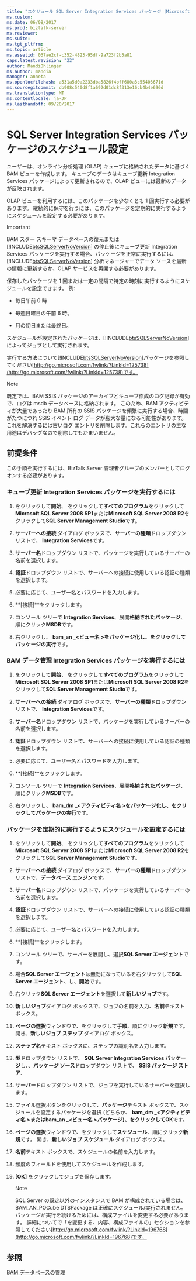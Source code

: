 ```yaml
---
title: "スケジュール SQL Server Integration Services パッケージ |Microsoft ドキュメント"
ms.custom: 
ms.date: 06/08/2017
ms.prod: biztalk-server
ms.reviewer: 
ms.suite: 
ms.tgt_pltfrm: 
ms.topic: article
ms.assetid: 037ae2cf-c352-4823-95df-9a723f2b5a81
caps.latest.revision: "22"
author: MandiOhlinger
ms.author: mandia
manager: anneta
ms.openlocfilehash: a531a5d0a2233dba5826f4bff680a3c55403671d
ms.sourcegitcommit: cb908c540d8f1a692d01dc8f313e16cb4b4e696d
ms.translationtype: MT
ms.contentlocale: ja-JP
ms.lasthandoff: 09/20/2017
---
```

# <a name="scheduling-sql-server-integration-services-packages"></a>SQL Server Integration Services パッケージのスケジュール設定
ユーザーは、オンライン分析処理 (OLAP) キューブに格納されたデータに基づく BAM ビューを作成します。 キューブのデータはキューブ更新 Integration Services パッケージによって更新されるので、OLAP ビューには最新のデータが反映されます。  
  
 OLAP ビューを利用するには、このパッケージを少なくとも 1 回実行する必要があります。 継続的に保守を行うには、このパッケージを定期的に実行するようにスケジュールを設定する必要があります。  
  
> [!IMPORTANT]
>  BAM スター スキーマ データベースの復元または [!INCLUDE[btsSQLServerNoVersion](../includes/btssqlservernoversion-md.md)] の停止後にキューブ更新 Integration Services パッケージを実行する場合、パッケージを正常に実行するには、[!INCLUDE[btsSQLServerNoVersion](../includes/btssqlservernoversion-md.md)] 分析マネージャーでデータ ソースを最新の情報に更新するか、OLAP サービスを再開する必要があります。  
  
 保存したパッケージを 1 回または一定の間隔で特定の時刻に実行するようにスケジュールを設定できます。 例:  
  
-   毎日午前 0 時  
  
-   毎週日曜日の午前 6 時。  
  
-   月の初日または最終日。  
  
 スケジュールが設定されたパッケージは、[!INCLUDE[btsSQLServerNoVersion](../includes/btssqlservernoversion-md.md)] によってジョブとして実行されます。  
  
 実行する方法について[!INCLUDE[btsSQLServerNoVersion](../includes/btssqlservernoversion-md.md)]パッケージを参照してください[http://go.microsoft.com/fwlink/?LinkId=125738](http://go.microsoft.com/fwlink/?LinkId=125738)です。  
  
> [!NOTE]
>  既定では、BAM SSIS パッケージのアーカイブとキューブ作成のログ記録が有効で、ログは msdb データベースに格納されます。 このため、BAM アクティビティが大量であったり BAM 所有の SSIS パッケージを頻繁に実行する場合、時間がたつにつれ SSIS イベント ログ データが膨大な量になる可能性があります。 これを解決するには古いログ エントリを削除します。これらのエントリの主な用途はデバッグなので削除してもかまいません。  
  
## <a name="prerequisites"></a>前提条件  
 この手順を実行するには、BizTalk Server 管理者グループのメンバーとしてログオンする必要があります。  
  
### <a name="to-run-the-cube-update-integration-services-package"></a>キューブ更新 Integration Services パッケージを実行するには  
  
1.  をクリックして**開始**、 をクリックして**すべてのプログラム**をクリックして**Microsoft SQL Server 2008 SP1**または**Microsoft SQL Server 2008 R2**をクリックして**SQL Server Management Studio**です。  
  
2.  **サーバーへの接続** ダイアログ ボックスで、**サーバーの種類**ドロップダウン リストで、 **Integration Services**です。  
  
3.  **サーバー名**ドロップダウン リストで、パッケージを実行しているサーバーの名前を選択します。  
  
4.  **認証**ドロップダウン リストで、サーバーへの接続に使用している認証の種類を選択します。  
  
5.  必要に応じて、ユーザー名とパスワードを入力します。  
  
6.  **[接続]**をクリックします。  
  
7.  コンソール ツリーで  **Integration Services**、展開**格納されたパッケージ**、順にクリック**MSDB**です。  
  
8.  右クリックし、 **bam_an _\<ビュー名 >**をパッケージ化し、をクリックして**パッケージの実行**です。  
  
### <a name="to-run-the-maintaining-bam-data-integration-services-package"></a>BAM データ管理 Integration Services パッケージを実行するには  
  
1.  をクリックして**開始**、 をクリックして**すべてのプログラム**をクリックして**Microsoft SQL Server 2008 SP1**または**Microsoft SQL Server 2008 R2**をクリックして**SQL Server Management Studio**です。  
  
2.  **サーバーへの接続** ダイアログ ボックスで、**サーバーの種類**ドロップダウン リストで、 **Integration Services**です。  
  
3.  **サーバー名**ドロップダウン リストで、パッケージを実行しているサーバーの名前を選択します。  
  
4.  **認証**ドロップダウン リストで、サーバーへの接続に使用している認証の種類を選択します。  
  
5.  必要に応じて、ユーザー名とパスワードを入力します。  
  
6.  **[接続]**をクリックします。  
  
7.  コンソール ツリーで  **Integration Services**、展開**格納されたパッケージ**、順にクリック**MSDB**です。  
  
8.  右クリックし、 **bam_dm _\<アクティビティ名 >**をパッケージ化し、をクリックして**パッケージの実行**です。  
  
### <a name="to-schedule-the-packages-to-run-regularly"></a>パッケージを定期的に実行するようにスケジュールを設定するには  
  
1.  をクリックして**開始**、 をクリックして**すべてのプログラム**をクリックして**Microsoft SQL Server 2008 SP1**または**Microsoft SQL Server 2008 R2**をクリックして**SQL Server Management Studio**です。  
  
2.  **サーバーへの接続** ダイアログ ボックスで、**サーバーの種類**ドロップダウン リストで、**データベース エンジン**です。  
  
3.  **サーバー名**ドロップダウン リストで、パッケージを実行しているサーバーの名前を選択します。  
  
4.  **認証**ドロップダウン リストで、サーバーへの接続に使用している認証の種類を選択します。  
  
5.  必要に応じて、ユーザー名とパスワードを入力します。  
  
6.  **[接続]**をクリックします。  
  
7.  コンソール ツリーで、サーバーを展開し、選択**SQL Server エージェント**です。  
  
8.  場合**SQL Server エージェント**は無効になっているを右クリックして**SQL Server エージェント**、し、**開始**です。  
  
9. 右クリック**SQL Server エージェント**を選択して**新しいジョブ**です。  
  
10. **新しいジョブ**ダイアログ ボックスで、ジョブの名前を入力、**名前**テキスト ボックス。  
  
11. **ページの選択**ウィンドウで、をクリックして**手順**、順にクリック**新規**です。 開き、**新しいジョブ ステップ** ダイアログ ボックス。  
  
12. **ステップ名**テキスト ボックスに、ステップの識別名を入力します。  
  
13. **型**ドロップダウン リストで、 **SQL Server Integration Services パッケージ**し、、**パッケージ ソース**ドロップダウン リストで、 **SSIS パッケージ ストア**.  
  
14. **サーバー**ドロップダウン リストで、ジョブを実行しているサーバーを選択します。  
  
15. ファイル選択ボタンをクリックして、**パッケージ**テキスト ボックスで、スケジュールを設定するパッケージを選択 (どちらか、 **bam_dm _\<アクティビティ名 >**または**bam_an _\<ビュー名 >**パッケージ)、をクリックして**OK**です。  
  
16. **ページの選択**ウィンドウで、をクリックして**スケジュール**、順にクリック**新規**です。 開き、**新しいジョブ スケジュール** ダイアログ ボックス。  
  
17. **名前**テキスト ボックスで、スケジュールの名前を入力します。  
  
18. 頻度のフィールドを使用してスケジュールを作成します。  
  
19. **[OK]** をクリックしてジョブを保存します。  
  
    > [!NOTE]
    >  SQL Server の既定以外のインスタンスで BAM が構成されている場合は、BAM_AN_POCube DTSPackage は正確にスケジュール/実行されません。 パッケージが実行を続けるためには、構成ファイルを変更する必要があります。 詳細についてで「を変更する、内容、構成ファイルの」セクションを参照してください[http://go.microsoft.com/fwlink/?LinkId=196768](http://go.microsoft.com/fwlink/?LinkId=196768)です。  
  
## <a name="see-also"></a>参照  
 [BAM データベースの管理](../core/managing-bam-databases.md)